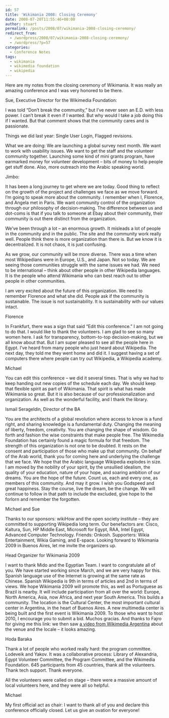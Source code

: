 ```yaml
---
id: 57
title: 'Wikimania 2008: Closing Ceremony'
date: 2008-07-20T11:55:46+00:00
author: stuart
permalink: /posts/2008/07/wikimania-2008-closing-ceremony/
redirect_from:
  - /wordpress/2008/07/wikimania-2008-closing-ceremony/
  - /wordpress/?p=57
categories:
  - Conference Notes
tags:
  - wikimania
  - wikimedia foundation
  - wikipedia
---
```

Here are my notes from the closing ceremony of Wikimania. It was really an amazing conference and I was very honored to be there.
  
<!--more-->


  
Sue, Executive Director for the Wikimedia Foundation:

I was told “Don’t break the community,” but I’ve never seen an E.D. with less power. I can’t break it even if I wanted. But why would I take a job doing this if I wanted. But that comment shows that the community cares and is passionate.
  
Things we did last year: Single User Login, Flagged revisions.
  
What we are doing: We are launching a global survey next month. We want to work with usability issues. We want to get the staff and the volunteer community together. Launching some kind of mini grants program, have earmarked money for volunteer development &#8211; bits of money to help people get stuff done. Also, more outreach into the Arabic speaking world.

Jimbo:
  
It has been a long journey to get where we are today. Good thing to reflect on the growth of the project and challenges we face as we move forward. I’m going to speak more about the community. I remember when I, Florence, and Angela met in Paris. We want community control of the organization through our philosophy of decision-making. The difference between us and dot-coms is that if you talk to someone at Ebay about their community, their community is out there distinct from the organization.
  
We’ve been through a lot – an enormous growth. It misleads a lot of people in the community and in the public. The site and the community work really well. People think there is more organization than there is. But we know it is decentralized. It is not chaos, it is just confusing.
  
As we grow, our community will be more diverse. There was a time when most Wikipedians were in Europe, U.S., and Japan. Not so today. We are seeing those communities struggle with the same issues we had. We need to be international – think about other people in other Wikipedia languages. It is the people who attend Wikimania who can best reach out to other people in other communities.
  
I am very excited about the future of this organization. We need to remember Florence and what she did. People ask if the community is sustainable. The issue is not sustainability. It is sustainability with our values intact.

Florence
  
In Frankfurt, there was a sign that said “Edit this conference.” I am not going to do that. I would like to thank the volunteers. I am glad to see so many women here. I ask for transparency, bottom-to-top decision-making, but we all know about that. But I am super pleased to see all the people here in Egypt. I’ve heard from many people who just heard about Wikipedia. The next day, they told me they went home and did it. I suggest having a set of computers there where people can try out Wikipedia, a Wikipedia academy.

Michael
  
You can edit this conference – we did it several times. That is why we had to keep handing out new copies of the schedule each day. We should keep that flexible spirit as part of Wikimania. That spirit is what has made Wikimania so great. But it is also because of our professionalization and organization. As well as the wonderful facility, and I thank the library.

Ismail Serageldin, Director of the BA
  
You are the architects of a global revolution where access to know is a fund right, and sharing knowledge is a fundamental duty. Changing the meaning of liberty, freedom, creativity. You are changing the shape of wisdom. Go forth and fashion the wise constraints that make people free. The Wikimedia Foundation has certainly found a magic formula for that freedom. The strength of this organization is not one to be doubted. It rests on the consent and participation of those who make up that community. On behalf of the Arab world, thank you for coming here and underlying the challenge that we face. We hope that the Arabic language Wikipedia explodes in size. I am moved by the nobility of your spirit, by the unsullied idealism, the quality of your education, nature of your hope, and soaring ambition of our dreams. You are the hope of the future. Count us, each and every one, as members of this community. And may it grow. I wish you Godspeed and great happiness. Stay the course, live the dream, be the change. We will continue to follow in that path to include the excluded, give hope to the forlorn and remember the forgotten.

Michael and Sue
  
Thanks to our sponsors: wikiHow and the open society institute – they are committed to supporting Wikipedia long term. Our benefactors are: Cisco, Kaltura, Sun, HP Middle East, Microsoft for Egypt, RAA, Intel Egypt, Advanced Computer Technology. Friends: Onkosh. Supporters: Wikia Entertainment, Wikia Gaming, and E-space. Looking forward to Wikimania 2009 in Buenos Aires, let me invite the organizers up.

Head Organizer for Wikimania 2009
  
I want to thank Mido and the Egyptian Team. I want to congratulate all of you. We have started working since March, and we are very happy for this. Spanish language use of the Internet is growing at the same rate as Chinese. Spanish Wikipedia is 9th in terms of articles and 2nd in terms of views. We hope Wikimania 2009 will promote this, as well as Portuguese as Brazil is nearby. It will include participation from all over the world: Europe, North America, Asia, now Africa, and next year South America. This builds a community. The location is the Cultural Center, the most important cultural center in Argentina, in the heart of Buenos Aires. A new multimedia center is being built and the first event is Wikimania 2009. To those who want to host 2010, I encourage you to submit a bid. Muchos gracias. And thanks to Fajro for giving me this link: we then saw [a video from Wikimedia Argentina](http://www.youtube.com/watch?v=RhUz16HXa_A) about the venue and the locale &#8211; it looks amazing.

Hoda Baraka
  
Thank a lot of people who worked really hard: the program committee. Lodeveik and Yakov. It was a collaborative process: Library of Alexandria, Egypt Volunteer Committee, the Program Committee, and the Wikimedia Foundation. 645 participants from 45 countries, thank all the volunteers. Thank tech support. Thank everyone.

All the volunteers were called on stage – there were a massive amount of local volunteers here, and they were all so helpful.

Michael
  
My first official act as chair: I want to thank all of you and declare this conference officially closed. Let us give an ovation for everyone!